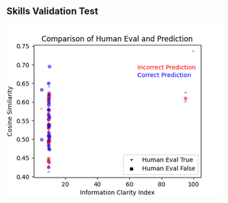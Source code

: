 
## Skills Validation Test

![Confusion_result_png-25-03-2024-Benchmark-0](25-03-2024-Benchmark-0/confusion_results.png)
